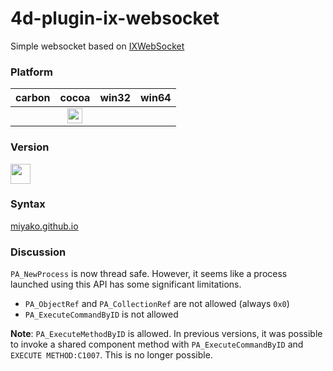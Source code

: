 # 4d-plugin-ix-websocket
Simple websocket based on [IXWebSocket](https://github.com/machinezone/IXWebSocket)

### Platform

| carbon | cocoa | win32 | win64 |
|:------:|:-----:|:---------:|:---------:|
||<img src="https://cloud.githubusercontent.com/assets/1725068/22371562/1b091f0a-e4db-11e6-8458-8653954a7cce.png" width="24" height="24" /> | |

### Version

<img src="https://user-images.githubusercontent.com/1725068/41266195-ddf767b2-6e30-11e8-9d6b-2adf6a9f57a5.png" width="32" height="32" />

### Syntax

[miyako.github.io](https://miyako.github.io/2019/07/11/4d-plugin-ix-websocket.html)

### Discussion

``PA_NewProcess`` is now thread safe. However, it seems like a process launched using this API has some significant limitations.

* ``PA_ObjectRef`` and ``PA_CollectionRef`` are not allowed (always ``0x0``)
* ``PA_ExecuteCommandByID`` is not allowed

**Note**: ``PA_ExecuteMethodByID`` is allowed. In previous versions, it was possible to invoke a shared component method with ``PA_ExecuteCommandByID`` and ``EXECUTE METHOD:C1007``. This is no longer possible. 
